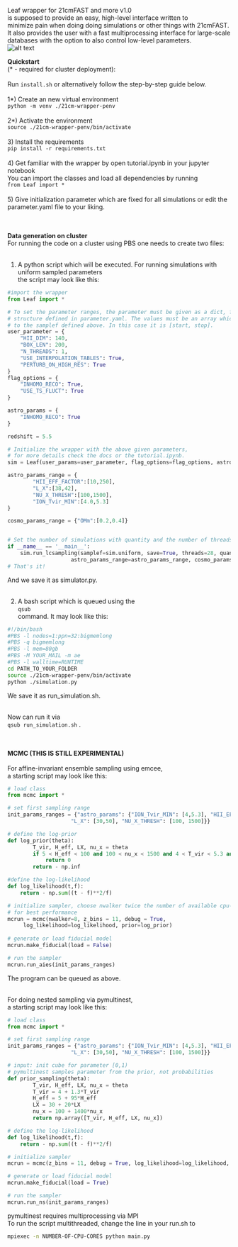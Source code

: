 Leaf wrapper for 21cmFAST and more v1.0 <br/>
is supposed to provide an easy, high-level interface written to <br/>
minimize pain when doing doing simulations or other things with 21cmFAST.<br/>
It also provides the user with a fast multiprocessing interface for large-scale <br/>
databases with the option to also control low-level parameters.  
![alt text](https://github.com/astro-ML/21cm-wrapper/blob/main/Leaf.jpg?raw=true)


<b>Quickstart</b> <br/>
(* - required for cluster deployment):<br/> <br/>
Run ```install.sh``` or alternatively follow the step-by-step guide below. <br/> <br/>
1*) Create an new virtual environment <br />
```python -m venv ./21cm-wrapper-penv```<br /><br />
2*) Activate the environment <br />
```source ./21cm-wrapper-penv/bin/activate``` <br /><br />
3) Install the requirements <br />
```pip install -r requirements.txt``` <br /><br />
4) Get familiar with the wrapper by open tutorial.ipynb in your jupyter notebook <br />
  You can import the classes and load all dependencies by running <br />
```from Leaf import *``` <br /><br />
5) Give initialization parameter which are fixed for all simulations or edit the parameter.yaml file to your liking.<br /> <br /> <br />

<b>Data generation on cluster</b> <br/>
For running the code on a cluster using PBS one needs to create two files:<br /> <br />

1) A python script which will be executed. For running simulations with uniform sampled parameters<br />
  the script may look like this: <br />
```python
#import the wrapper
from Leaf import *

# To set the parameter ranges, the parameter must be given as a dict, following the dict
# structure defined in parameter.yaml. The values must be an array which is handed over
# to the samplef defined above. In this case it is [start, stop].
user_parameter = {
    "HII_DIM": 140,
    "BOX_LEN": 200,
    "N_THREADS": 1,
    "USE_INTERPOLATION_TABLES": True,
    "PERTURB_ON_HIGH_RES": True
}
flag_options = {
    "INHOMO_RECO": True,
    "USE_TS_FLUCT": True
}

astro_params = {
    "INHOMO_RECO": True
}

redshift = 5.5

# Initialize the wrapper with the above given parameters,
# for more details check the docs or the tutorial.ipynb.
sim = Leaf(user_params=user_parameter, flag_options=flag_options, astro_params=astro_params, debug=True, redshift=redshift)

astro_params_range = {
        "HII_EFF_FACTOR":[10,250],
        "L_X":[38,42],
        "NU_X_THRESH":[100,1500],
        "ION_Tvir_MIN":[4.0,5.3]
}

cosmo_params_range = {"OMm":[0.2,0.4]}


# Set the number of simulations with quantity and the number of threads (= #cores on the cluster)
if __name__ == '__main__':
    sim.run_lcsampling(samplef=sim.uniform, save=True, threads=28, quantity=2000,
                    astro_params_range=astro_params_range, cosmo_params_range=cosmo_params_range)
# That's it!
```
And we save it as simulator.py. <br />  <br />

2) A bash script which is queued using the  <br />
```qsub``` <br />
command. It may look like this: <br />
```bash
#!/bin/bash
#PBS -l nodes=1:ppn=32:bigmemlong
#PBS -q bigmemlong
#PBS -l mem=80gb
#PBS -M YOUR_MAIL -m ae
#PBS -l walltime=RUNTIME
cd PATH_TO_YOUR_FOLDER
source ./21cm-wrapper-penv/bin/activate
python ./simulation.py
``` 
We save it as run_simulation.sh. <br />  <br />

Now can run it via <br />
```qsub run_simulation.sh```
. <br /> <br /> <br />

<b>MCMC (THIS IS STILL EXPERIMENTAL)</b> <br/><br/>
For affine-invariant ensemble sampling using emcee, <br/>
a starting script may look like this:<br/>
```python
# load class
from mcmc import *

# set first sampling range
init_params_ranges = {"astro_params": {"ION_Tvir_MIN": [4,5.3], "HII_EFF_FACTOR": [5, 100], 
                    "L_X": [30,50], "NU_X_THRESH": [100, 1500]}}

# define the log-prior
def log_prior(theta):
        T_vir, H_eff, LX, nu_x = theta
        if 5 < H_eff < 100 and 100 < nu_x < 1500 and 4 < T_vir < 5.3 and 30 < LX < 50:
            return 0
        return - np.inf

#define the log-likelihood
def log_likelihood(t,f):
    return - np.sum((t - f)**2/f)

# initialize sampler, choose nwalker twice the number of available cpu-cores
# for best performance
mcrun = mcmc(nwalker=8, z_bins = 11, debug = True,
	 log_likelihood=log_likelihood, prior=log_prior)
	 
# generate or load fiducial model
mcrun.make_fiducial(load = False)

# run the sampler
mcrun.run_aies(init_params_ranges)
```
The program can be queued as above. <br/> <br/>



For doing nested sampling via pymultinest, <br/>
a starting script may look like this:

```python
# load class
from mcmc import *

# set first sampling range
init_params_ranges = {"astro_params": {"ION_Tvir_MIN": [4,5.3], "HII_EFF_FACTOR": [5, 100], 
                    "L_X": [30,50], "NU_X_THRESH": [100, 1500]}}

# input: init cube for parameter [0,1)
# pymultinest samples parameter from the prior, not probabilities
def prior_sampling(theta):
        T_vir, H_eff, LX, nu_x = theta
        T_vir = 4 + 1.3*T_vir
        H_eff = 5 + 95*H_eff
        LX = 30 + 20*LX
        nu_x = 100 + 1400*nu_x
        return np.array([T_vir, H_eff, LX, nu_x])

# define the log-likelihood
def log_likelihood(t,f):
    return - np.sum((t - f)**2/f)

# initialize sampler
mcrun = mcmc(z_bins = 11, debug = True, log_likelihood=log_likelihood, prior=prior_sampling)

# generate or load fiducial model
mcrun.make_fiducial(load = True)

# run the sampler
mcrun.run_ns(init_params_ranges)
```
pymultinest requires multiprocessing via MPI <br/>
To run the script multithreaded, change the line in your run.sh to
```bash
mpiexec -n NUMBER-OF-CPU-CORES python main.py
```
<br/><br/>
